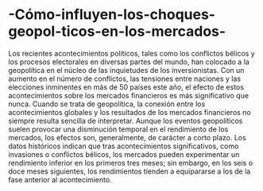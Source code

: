 # -Cómo-influyen-los-choques-geopol-ticos-en-los-mercados-
Los recientes acontecimientos políticos, tales como los conflictos bélicos y los procesos electorales en diversas partes del mundo, han colocado a la geopolítica en el núcleo de las inquietudes de los inversionistas. Con un aumento en el número de conflictos, las tensiones entre naciones y las elecciones inminentes en más de 50 países este año, el efecto de estos acontecimientos sobre los mercados financieros es más significativo que nunca.
Cuando se trata de geopolítica, la conexión entre los acontecimientos globales y los resultados de los mercados financieros no siempre resulta sencilla de interpretar. Aunque los eventos geopolíticos suelen provocar una disminución temporal en el rendimiento de los mercados, los efectos son, generalmente, de carácter a corto plazo. Los datos históricos indican que tras acontecimientos significativos, como invasiones o conflictos bélicos, los mercados pueden experimentar un rendimiento inferior en los primeros tres meses; sin embargo, en los seis o doce meses siguientes, los rendimientos tienden a equipararse a los de la fase anterior al acontecimiento.
